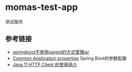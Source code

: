 # momas-test-app

测试服务

## 参考链接

- [springboot不使用parent的方式管理jar](https://www.cnblogs.com/zhangshiwen/p/12883214.html)
- [Common Application properties](https://docs.spring.io/spring-boot/docs/current/reference/html/appendix-application-properties.html) Spring Boot的参数配置
- [Java 11 HTTP Client 的使用简介](https://blog.csdn.net/antony1776/article/details/89811751)
